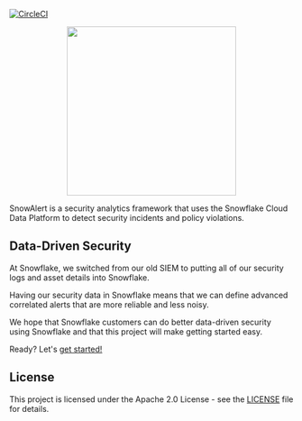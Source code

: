 [![CircleCI](https://circleci.com/gh/snowflakedb/SnowAlert.svg?style=svg)](https://circleci.com/gh/snowflakedb/SnowAlert)

<p align="center">
  <img height="300" src="https://raw.githubusercontent.com/snowflakedb/SnowAlert/master/docs/src/static/images/snowalert-logo.png">
</p>

SnowAlert is a security analytics framework that uses the Snowflake Cloud Data Platform to detect security incidents and policy violations.

## Data-Driven Security

At Snowflake, we switched from our old SIEM to putting all of our security logs and asset details into Snowflake.

Having our security data in Snowflake means that we can define advanced correlated alerts that are more reliable and less noisy.

We hope that Snowflake customers can do better data-driven security using Snowflake and that this project will make getting started easy.

Ready? Let's [get started!](https://docs.snowalert.com/getting-started "SnowAlert Documentation")

## License

This project is licensed under the Apache 2.0 License - see the [LICENSE](LICENSE) file for details.
